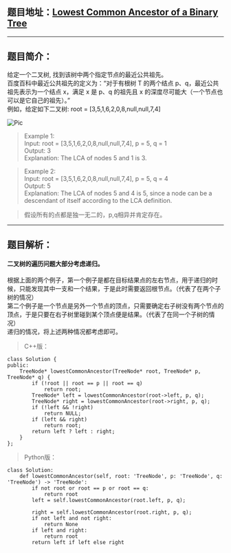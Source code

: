 ## 题目地址：[Lowest Common Ancestor of a Binary Tree](https://leetcode.com/problems/lowest-common-ancestor-of-a-binary-tree/)
---
## 题目简介：
给定一个二叉树, 找到该树中两个指定节点的最近公共祖先。  
百度百科中最近公共祖先的定义为：“对于有根树 T 的两个结点 p、q，最近公共祖先表示为一个结点 x，满足 x 是 p、q 的祖先且 x 的深度尽可能大（一个节点也可以是它自己的祖先）。”   
例如，给定如下二叉树: root = [3,5,1,6,2,0,8,null,null,7,4]  
  
![Pic](https://assets.leetcode.com/uploads/2018/12/14/binarytree.png)  
> Example 1:  
> Input: root = [3,5,1,6,2,0,8,null,null,7,4], p = 5, q = 1  
> Output: 3  
> Explanation: The LCA of nodes 5 and 1 is 3.   
   
> Example 2:  
> Input: root = [3,5,1,6,2,0,8,null,null,7,4], p = 5, q = 4  
> Output: 5  
> Explanation: The LCA of nodes 5 and 4 is 5, since a node can be a descendant of itself according to the LCA definition.    

  > 假设所有的点都是独一无二的，p,q相异并肯定存在。
---
## 题目解析：
#### 二叉树的遍历问题大部分考虑递归。  
根据上面的两个例子，第一个例子是都在目标结果点的左右节点，用于递归的时候，只能发现其中一支和一个结果，于是此时需要返回根节点。（代表了在两个子树的情况）  
第二个例子是一个节点是另外一个节点的顶点，只需要确定右子树没有两个节点的顶点，于是只要在右子树里碰到某个顶点便是结果。（代表了在同一个子树的情况）  
递归的情况，将上述两种情况都考虑即可。   
>C++版：

```
class Solution {
public:
    TreeNode* lowestCommonAncestor(TreeNode* root, TreeNode* p, TreeNode* q) {
        if (!root || root == p || root == q) 
            return root;
        TreeNode* left = lowestCommonAncestor(root->left, p, q);
        TreeNode* right = lowestCommonAncestor(root->right, p, q);
        if (!left && !right)
            return NULL;
        if (left && right)
            return root;
        return left ? left : right;
    }
};
```
>Python版：

```
class Solution:
    def lowestCommonAncestor(self, root: 'TreeNode', p: 'TreeNode', q: 'TreeNode') -> 'TreeNode':
        if not root or root == p or root == q:
            return root
        left = self.lowestCommonAncestor(root.left, p, q);
        
        right = self.lowestCommonAncestor(root.right, p, q);
        if not left and not right:
            return None
        if left and right:
            return root
        return left if left else right
```
